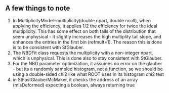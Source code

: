 ## A few things to note

1) In MultiplicityModel::multiplicity(double npart, double ncoll), when applying the efficiency, it applies 1/2 the efficiency for twice the ideal multiplicity. This has some effect on both tails of the distribution that seem unphysical - it slightly increases the high multiplity tail slope, and enhances the entries in the first bin (refmult=1). The reason this is done is to be consistent with StGlauber.
2) The NBDFit class requests the multiplicity with a non-integer npart, which is unphysical. This is done also to stay consistent with StGlauber.
3) For the NBD parameter optimization, it assumes no error on the glauber - but its a randomly sampled histogram, not a function, so we should be using a double-sided chi2 like what ROOT uses in its histogram chi2 test
4) in StFastGlauberMcMaker, it checks the address of an array (mIsDeformed) expecting a boolean, always returning true